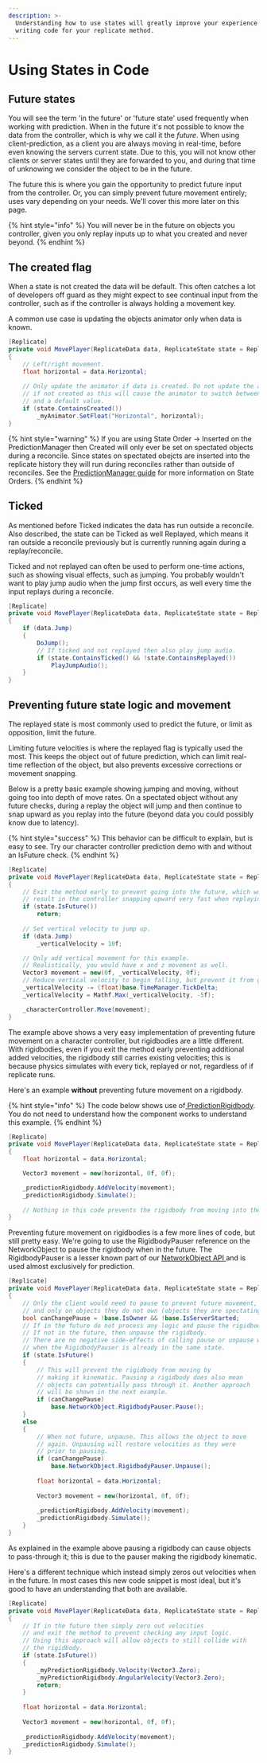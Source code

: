 ```yaml
---
description: >-
  Understanding how to use states will greatly improve your experience when
  writing code for your replicate method.
---
```


# Using States in Code

## Future states

You will see the term 'in the future' or 'future state' used frequently when working with prediction. When in the future it's not possible to know the data from the controller, which is why we call it the _future_. When using client-prediction, as a client you are always moving in real-time, before even knowing the servers current state. Due to this, you will not know other clients or server states until they are forwarded to you, and during that time of unknowing we consider the object to be in the future.

The future this is where you gain the opportunity to predict future input from the controller. Or, you can simply prevent future movement entirely; uses vary depending on your needs. We'll cover this more later on this page.

{% hint style="info" %}
You will never be in the future on objects you controller, given you only replay inputs up to what you created and never beyond.
{% endhint %}

## The created flag

When a state is not created the data will be default. This often catches a lot of developers off guard as they might expect to see continual input from the controller, such as if the controller is always holding a movement key.

A common use case is updating the objects animator only when data is known.

```csharp
[Replicate]
private void MovePlayer(ReplicateData data, ReplicateState state = ReplicateState.Invalid, Channel channel = Channel.Unreliable)
{
    // Left/right movement.
    float horizontal = data.Horizontal;
    
    // Only update the animator if data is created. Do not update the animator
    // if not created as this will cause the animator to switch between having input
    // and a default value.
    if (state.ContainsCreated())
        _myAnimator.SetFloat("Horizontal", horizontal);
}
```

{% hint style="warning" %}
If you are using State Order -> Inserted on the PredictionManager then Created will only ever be set on spectated objects during a reconcile. Since states on spectated obejcts are inserted into the replicate history they will run during reconciles rather than outside of reconciles. See the [PredictionManager guide](../../../../../fishnet-building-blocks/components/managers/predictionmanager.md) for more information on State Orders.
{% endhint %}

## Ticked

As mentioned before Ticked indicates the data has run outside a reconcile. Also described, the state can be Ticked as well Replayed, which means it ran outside a reconcile previously but is currently running again during a replay/reconcile.

Ticked and not replayed can often be used to perform one-time actions, such as showing visual effects, such as jumping. You probably wouldn't want to play jump audio when the jump first occurs, as well every time the input replays during a reconcile.

```csharp
[Replicate]
private void MovePlayer(ReplicateData data, ReplicateState state = ReplicateState.Invalid, Channel channel = Channel.Unreliable)
{
    if (data.Jump)
    {
        DoJump();
        // If ticked and not replayed then also play jump audio.
        if (state.ContainsTicked() && !state.ContainsReplayed())
            PlayJumpAudio();
    }
}
```

## Preventing future state logic and movement

The replayed state is most commonly used to predict the future, or limit as opposition, limit the future.

Limiting future velocities is where the replayed flag is typically used the most. This keeps the object out of future prediction, which can limit real-time reflection of the object, but also prevents excessive corrections or movement snapping.

Below is a pretty basic example showing jumping and moving, without going too into depth of move rates. On a spectated object without any future checks, during a replay the object will jump and then continue to snap upward as you replay into the future (beyond data you could possibly know due to latency).

{% hint style="success" %}
This behavior can be difficult to explain, but is easy to see. Try our character controller prediction demo with and without an IsFuture check.
{% endhint %}

```csharp
[Replicate]
private void MovePlayer(ReplicateData data, ReplicateState state = ReplicateState.Invalid, Channel channel = Channel.Unreliable)
{
    // Exit the method early to prevent going into the future, which would
    // result in the controller snapping upward very fast when replaying a jump.
    if (state.IsFuture())
        return;
        
    // Set vertical velocity to jump up.
    if (data.Jump)
        _verticalVelocity = 10f;

    // Only add vertical movement for this example.
    // Realistically, you would have x and z movement as well.
    Vector3 movement = new(0f, _verticalVelocity, 0f);
    // Reduce vertical velocity to begin falling, but prevent it from going too low.
    _verticalVelocity -= (float)base.TimeManager.TickDelta;
    _verticalVelocity = Mathf.Max(_verticalVelocity, -5f);

    _characterController.Move(movement);
}
```

The example above shows a very easy implementation of preventing future movement on a character controller, but rigidbodies are a little different. With rigidbodies, even if you exit the method early preventing additional added velocities, the rigidbody still carries existing velocities; this is because physics simulates with every tick, replayed or not, regardless of if replicate runs.

Here's an example **without** preventing future movement on a rigidbody.

{% hint style="info" %}
The code below shows use of[ PredictionRigidbody](../../predictionrigidbody.md). You do not need to understand how the component works to understand this example.
{% endhint %}

```csharp
[Replicate]
private void MovePlayer(ReplicateData data, ReplicateState state = ReplicateState.Invalid, Channel channel = Channel.Unreliable)
{       
    float horizontal = data.Horizontal;

    Vector3 movement = new(horizontal, 0f, 0f);

    _predictionRigidbody.AddVelocity(movement);
    _predictionRigidbody.Simulate();
    
    // Nothing in this code prevents the rigidbody from moving into the future.
}
```

Preventing future movement on rigidbodies is a few more lines of code, but still pretty easy. We're going to use the RigidbodyPauser reference on the NetworkObject to pause the rigidbody when in the future. The RigidbodyPauser is a lesser known part of our [NetworkObject API ](https://fish-networking.com/FishNet/api/api/FishNet.Object.NetworkObject.html#FishNet_Object_NetworkObject_RigidbodyPauser)and is used almost exclusively for prediction.

```csharp
[Replicate]
private void MovePlayer(ReplicateData data, ReplicateState state = ReplicateState.Invalid, Channel channel = Channel.Unreliable)
{   
    // Only the client would need to pause to prevent future movement,
    // and only on objects they do not own (objects they are spectating).
    bool canChangePause = !base.IsOwner && !base.IsServerStarted;
    // If in the future do not process any logic and pause the rigidbody.
    // If not in the future, then unpause the rigidbody.
    // There are no negative side-effects of calling pause or unpause when
    // when the RigidbodyPauser is already in the same state.
    if (state.IsFuture()
    {
        // This will prevent the rigidbody from moving by
        // making it kinematic. Pausing a rigidbody does also mean
        // objects can potentially pass through it. Another approach
        // will be shown in the next example.
        if (canChangePause)
            base.NetworkObject.RigidbodyPauser.Pause();
    }
    else
    {
        // When not future, unpause. This allows the object to move
        // again. Unpausing will restore velocities as they were
        // prior to pausing.
        if (canChangePause)
            base.NetworkObject.RigidbodyPauser.Unpause();
            
        float horizontal = data.Horizontal;
    
        Vector3 movement = new(horizontal, 0f, 0f);
    
        _predictionRigidbody.AddVelocity(movement);
        _predictionRigidbody.Simulate();
    }
}
```

As explained in the example above pausing a rigidbody can cause objects to pass-through it; this is due to the pauser making the rigidbody kinematic.

Here's a different technique which instead simply zeros out velocities when in the future. In most cases this new code snippet is most ideal, but it's good to have an understanding that both are available.

```csharp
[Replicate]
private void MovePlayer(ReplicateData data, ReplicateState state = ReplicateState.Invalid, Channel channel = Channel.Unreliable)
{   
    // If in the future then simply zero out velocities
    // and exit the method to prevent checking any input logic.
    // Using this approach will allow objects to still collide with
    // the rigidbody.
    if (state.IsFuture())
    {
        _myPredictionRigidbody.Velocity(Vector3.Zero);
        _myPredictionRigidbody.AngularVelocity(Vector3.Zero);
        return;
    }
    
    float horizontal = data.Horizontal;
    
    Vector3 movement = new(horizontal, 0f, 0f);
    
    _predictionRigidbody.AddVelocity(movement);
    _predictionRigidbody.Simulate();
}

```
